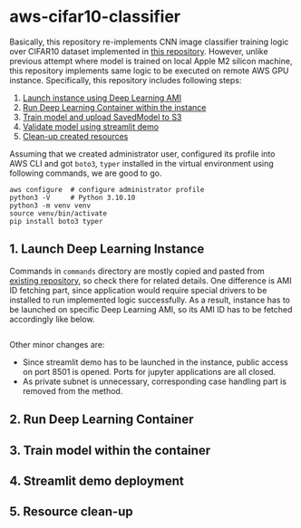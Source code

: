 # aws-cifar10-classifier

Basically, this repository re-implements CNN image classifier training logic over CIFAR10 dataset implemented in [this repository](https://github.com/sunsikim/demo-cifar10-classifier/tree/master). However, unlike previous attempt where model is trained on local Apple M2 silicon machine, this repository implements same logic to be executed on remote AWS GPU instance. Specifically, this repository includes following steps:

1. [Launch instance using Deep Learning AMI](#1-launch-deep-learning-instance)
1. [Run Deep Learning Container within the instance](#2-run-deep-learning-container)
1. [Train model and upload SavedModel to S3](#3-train-model-within-the-container)
1. [Validate model using streamlit demo](#4-streamlit-demo-deployment)
1. [Clean-up created resources](#5-resource-clean-up)

Assuming that we created administrator user, configured its profile into AWS CLI and got `boto3`, `typer` installed in the virtual environment using following commands, we are good to go.

```shell
aws configure  # configure administrator profile
python3 -V     # Python 3.10.10
python3 -m venv venv
source venv/bin/activate
pip install boto3 typer
```

## 1. Launch Deep Learning Instance

Commands in `commands` directory are mostly copied and pasted from [existing repository](https://github.com/sunsikim/aws-ec2-workspace-setup), so check there for related details. One difference is AMI ID fetching part, since application would require special drivers to be installed to run implemented logic successfully. As a result, instance has to be launched on specific Deep Learning AMI, so its AMI ID has to be fetched accordingly like below. 

```python

```

Other minor changes are:

* Since streamlit demo has to be launched in the instance, public access on port 8501 is opened. Ports for jupyter applications are all closed. 
* As private subnet is unnecessary, corresponding case handling part is removed from the method.

## 2. Run Deep Learning Container



## 3. Train model within the container



## 4. Streamlit demo deployment


## 5. Resource clean-up